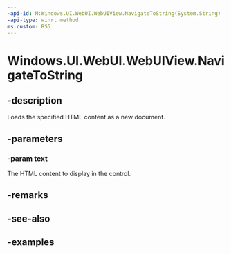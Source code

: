 ```yaml
---
-api-id: M:Windows.UI.WebUI.WebUIView.NavigateToString(System.String)
-api-type: winrt method
ms.custom: RS5
---
```


<!-- Method syntax.
public void WebUIView.NavigateToString(String text)
-->

# Windows.UI.WebUI.WebUIView.NavigateToString

## -description
Loads the specified HTML content as a new document.

## -parameters
### -param text
The HTML content to display in the control.

## -remarks

## -see-also

## -examples

